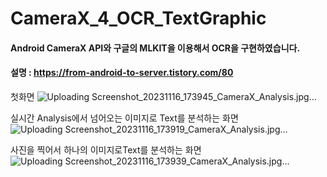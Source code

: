 # CameraX_4_OCR_TextGraphic

#### Android CameraX API와 구글의 MLKIT을 이용해서 OCR을 구현하였습니다. 

#### 설명 : https://from-android-to-server.tistory.com/80

첫화면 
![Uploading Screenshot_20231116_173945_CameraX_Analysis.jpg…]()

실시간 Analysis에서 넘어오는 이미지로 Text를 분석하는 화면
![Uploading Screenshot_20231116_173919_CameraX_Analysis.jpg…]()


사진을 찍어서 하나의 이미지로Text를 분석하는 화면
![Uploading Screenshot_20231116_173939_CameraX_Analysis.jpg…]()
